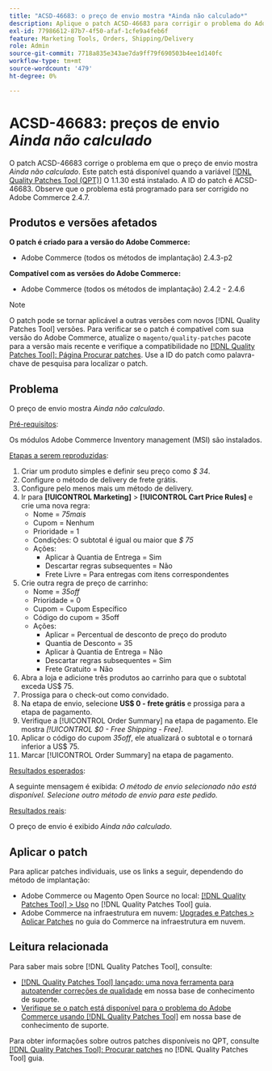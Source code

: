```yaml
---
title: "ACSD-46683: o preço de envio mostra *Ainda não calculado*"
description: Aplique o patch ACSD-46683 para corrigir o problema do Adobe Commerce em que o preço de envio mostra *Ainda não calculado*.
exl-id: 77986612-87b7-4f50-afaf-1cfe9a4feb6f
feature: Marketing Tools, Orders, Shipping/Delivery
role: Admin
source-git-commit: 7718a835e343ae7da9ff79f690503b4ee1d140fc
workflow-type: tm+mt
source-wordcount: '479'
ht-degree: 0%

---
```


# ACSD-46683: preços de envio *Ainda não calculado*

O patch ACSD-46683 corrige o problema em que o preço de envio mostra *Ainda não calculado*. Este patch está disponível quando a variável [[!DNL Quality Patches Tool (QPT)]](/help/announcements/adobe-commerce-announcements/magento-quality-patches-released-new-tool-to-self-serve-quality-patches.md) O 1.1.30 está instalado. A ID do patch é ACSD-46683. Observe que o problema está programado para ser corrigido no Adobe Commerce 2.4.7.

## Produtos e versões afetados

**O patch é criado para a versão do Adobe Commerce:**

* Adobe Commerce (todos os métodos de implantação) 2.4.3-p2

**Compatível com as versões do Adobe Commerce:**

* Adobe Commerce (todos os métodos de implantação) 2.4.2 - 2.4.6

>[!NOTE]
>
>O patch pode se tornar aplicável a outras versões com novos [!DNL Quality Patches Tool] versões. Para verificar se o patch é compatível com sua versão do Adobe Commerce, atualize o `magento/quality-patches` pacote para a versão mais recente e verifique a compatibilidade no [[!DNL Quality Patches Tool]: Página Procurar patches](https://experienceleague.adobe.com/tools/commerce-quality-patches/index.html). Use a ID do patch como palavra-chave de pesquisa para localizar o patch.

## Problema

O preço de envio mostra *Ainda não calculado*.

<u>Pré-requisitos</u>:

Os módulos Adobe Commerce Inventory management (MSI) são instalados.

<u>Etapas a serem reproduzidas</u>:

1. Criar um produto simples e definir seu preço como *$ 34*.
1. Configure o método de delivery de frete grátis.
1. Configure pelo menos mais um método de delivery.
1. Ir para **[!UICONTROL Marketing]** > **[!UICONTROL Cart Price Rules]** e crie uma nova regra:
   * Nome = *75mais*
   * Cupom = Nenhum
   * Prioridade = 1
   * Condições: O subtotal é igual ou maior que *$ 75*
   * Ações:
      * Aplicar à Quantia de Entrega = Sim
      * Descartar regras subsequentes = Não
      * Frete Livre = Para entregas com itens correspondentes
1. Crie outra regra de preço de carrinho:
   * Nome = *35off*
   * Prioridade = 0
   * Cupom = Cupom Específico
   * Código do cupom = 35off
   * Ações:
      * Aplicar = Percentual de desconto de preço do produto
      * Quantia de Desconto = 35
      * Aplicar à Quantia de Entrega = Não
      * Descartar regras subsequentes = Sim
      * Frete Gratuito = Não
1. Abra a loja e adicione três produtos ao carrinho para que o subtotal exceda US$ 75.
1. Prossiga para o check-out como convidado.
1. Na etapa de envio, selecione **US$ 0 - frete grátis** e prossiga para a etapa de pagamento.
1. Verifique a [!UICONTROL Order Summary] na etapa de pagamento. Ele mostra *[!UICONTROL $0 - Free Shipping - Free]*.
1. Aplicar o código do cupom *35off*, ele atualizará o subtotal e o tornará inferior a US$ 75.
1. Marcar [!UICONTROL Order Summary] na etapa de pagamento.

<u>Resultados esperados</u>:

A seguinte mensagem é exibida: *O método de envio selecionado não está disponível. Selecione outro método de envio para este pedido.*

<u>Resultados reais</u>:

O preço de envio é exibido *Ainda não calculado*.

## Aplicar o patch

Para aplicar patches individuais, use os links a seguir, dependendo do método de implantação:

* Adobe Commerce ou Magento Open Source no local: [[!DNL Quality Patches Tool] > Uso](https://experienceleague.adobe.com/docs/commerce-operations/tools/quality-patches-tool/usage.html) no [!DNL Quality Patches Tool] guia.
* Adobe Commerce na infraestrutura em nuvem: [Upgrades e Patches > Aplicar Patches](https://experienceleague.adobe.com/docs/commerce-cloud-service/user-guide/develop/upgrade/apply-patches.html) no guia do Commerce na infraestrutura em nuvem.

## Leitura relacionada

Para saber mais sobre [!DNL Quality Patches Tool], consulte:

* [[!DNL Quality Patches Tool] lançado: uma nova ferramenta para autoatender correções de qualidade](/help/announcements/adobe-commerce-announcements/magento-quality-patches-released-new-tool-to-self-serve-quality-patches.md) em nossa base de conhecimento de suporte.
* [Verifique se o patch está disponível para o problema do Adobe Commerce usando [!DNL Quality Patches Tool]](/help/support-tools/patches-available-in-qpt-tool/check-patch-for-magento-issue-with-magento-quality-patches.md) em nossa base de conhecimento de suporte.

Para obter informações sobre outros patches disponíveis no QPT, consulte [[!DNL Quality Patches Tool]: Procurar patches](https://experienceleague.adobe.com/tools/commerce-quality-patches/index.html) no [!DNL Quality Patches Tool] guia.

